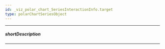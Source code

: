 ```yaml
---
id: _viz_polar_chart_SeriesInteractionInfo.target
type: polarChartSeriesObject
---
```

---
##### shortDescription
<!-- Description goes here -->

---
<!-- Description goes here -->